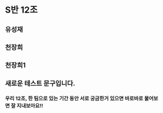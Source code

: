 # S반 12조

## 유성재


## 천장희
## 천장희1

## 새로운 테스트 문구입니다.



### 우리 12조, 한 팀으로 있는 기간 동안 서로 궁금한거 있으면 바로바로 물어보면 잘 지내보아요!!

